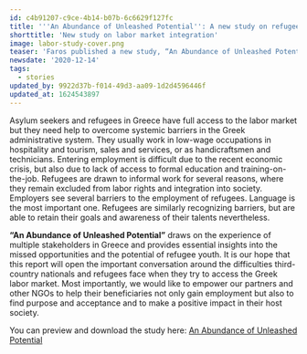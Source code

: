 ```yaml
---
id: c4b91207-c9ce-4b14-b07b-6c6629f127fc
title: '''An Abundance of Unleashed Potential'': A new study on refugee labor market integration in Greece'
shorttitle: 'New study on labor market integration'
image: labor-study-cover.png
teaser: 'Faros published a new study, “An Abundance of Unleashed Potential,” which draws on the experience of multiple stakeholders in Greece and provides essential insights into the missed opportunities and the potential of refugee youth.'
newsdate: '2020-12-14'
tags:
  - stories
updated_by: 9922d37b-f014-49d3-aa09-1d2d4596446f
updated_at: 1624543897
---
```

Asylum seekers and refugees in Greece have full access to the labor market but they need help to overcome systemic barriers in the Greek administrative system. They usually work in low-wage occupations in hospitality and tourism, sales and services, or as handicraftsmen and technicians. Entering employment is difficult due to the recent economic crisis, but also due to lack of access to formal education and training-on-the-job. Refugees are drawn to informal work for several reasons, where they remain excluded from labor rights and integration into society. Employers see several barriers to the employment of refugees. Language is the most important one. Refugees are similarly recognizing barriers, but are able to retain their goals and awareness of their talents nevertheless. 

**“An Abundance of Unleashed Potential”** draws on the experience of multiple stakeholders in Greece and provides essential insights into the missed opportunities and the potential of refugee youth. It is our hope that this report will open the important conversation around the difficulties third-country nationals and refugees face when they try to access the Greek labor market. Most importantly, we would like to empower our partners and other NGOs to help their beneficiaries not only gain employment but also to find purpose and acceptance and to make a positive impact in their host society.

You can preview and download the study here: [An Abundance of Unleashed Potential](https://faros.org/assets/pdf/Faros_labor_market_integration_report_2020.pdf)